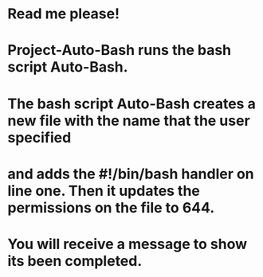 # Read me please!

#                Project-Auto-Bash runs the bash script Auto-Bash.
# The bash script Auto-Bash creates a new file with the name that the user specified
# and adds the #!/bin/bash handler on line one. Then it updates the permissions on the file to 644.
# You will receive a message to show its been completed.
